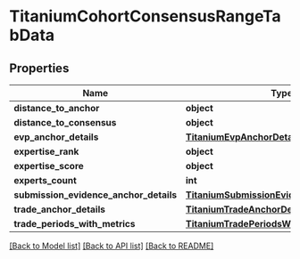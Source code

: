 # TitaniumCohortConsensusRangeTabData


## Properties
Name | Type | Description | Notes
------------ | ------------- | ------------- | -------------
**distance_to_anchor** | **object** |  | [optional] 
**distance_to_consensus** | **object** |  | [optional] 
**evp_anchor_details** | [**TitaniumEvpAnchorDetails**](TitaniumEvpAnchorDetails.md) |  | [optional] 
**expertise_rank** | **object** |  | [optional] 
**expertise_score** | **object** |  | [optional] 
**experts_count** | **int** |  | [optional] 
**submission_evidence_anchor_details** | [**TitaniumSubmissionEvidenceAnchorDetails**](TitaniumSubmissionEvidenceAnchorDetails.md) |  | [optional] 
**trade_anchor_details** | [**TitaniumTradeAnchorDetails**](TitaniumTradeAnchorDetails.md) |  | [optional] 
**trade_periods_with_metrics** | [**TitaniumTradePeriodsWithMetrics**](TitaniumTradePeriodsWithMetrics.md) |  | [optional] 

[[Back to Model list]](../README.md#documentation-for-models) [[Back to API list]](../README.md#documentation-for-api-endpoints) [[Back to README]](../README.md)


